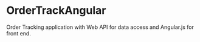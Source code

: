 OrderTrackAngular
=================

Order Tracking application with Web API for data access and Angular.js for front end.
